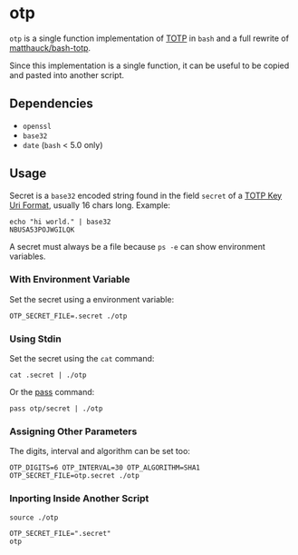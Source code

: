 # otp

`otp` is a single function implementation of [TOTP](https://tools.ietf.org/html/rfc6238)
in `bash` and a full rewrite of [matthauck/bash-totp](https://github.com/matthauck/bash-totp).

Since this implementation is a single function, it can be useful to be copied and
pasted into another script.

## Dependencies

- `openssl`
- `base32`
- `date` (`bash` < 5.0 only)

## Usage

Secret is a `base32` encoded string found in the field `secret` of a
[TOTP Key Uri Format](https://github.com/google/google-authenticator/wiki/Key-Uri-Format),
usually 16 chars long. Example:

    echo "hi world." | base32
    NBUSA53POJWGILQK

A secret must always be a file because `ps -e` can show environment variables.

### With Environment Variable

Set the secret using a environment variable:

    OTP_SECRET_FILE=.secret ./otp

### Using Stdin

Set the secret using the `cat` command:

    cat .secret | ./otp

Or the [pass](http://www.passwordstore.org/) command:

    pass otp/secret | ./otp

### Assigning Other Parameters

The digits, interval and algorithm can be set too:

    OTP_DIGITS=6 OTP_INTERVAL=30 OTP_ALGORITHM=SHA1 OTP_SECRET_FILE=otp.secret ./otp

### Inporting Inside Another Script

    source ./otp

    OTP_SECRET_FILE=".secret"
    otp
